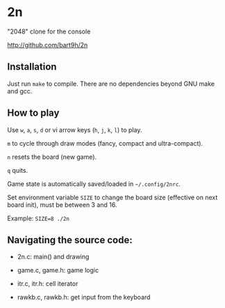 
# 2n

"2048" clone for the console

http://github.com/bart9h/2n


## Installation

Just run `make` to compile.
There are no dependencies beyond GNU make and gcc.


## How to play

Use `w`, `a`, `s`, `d` or vi arrow keys (`h`, `j`, `k`, `l`) to play.

`m` to cycle through draw modes (fancy, compact and ultra-compact).

`n` resets the board (new game).

`q` quits.

Game state is automatically saved/loaded in `~/.config/2nrc`.

Set environment variable `SIZE` to change the board size
(effective on next board init), must be between 3 and 16.

Example: `SIZE=8 ./2n`


## Navigating the source code:

* 2n.c: main() and drawing

* game.c, game.h: game logic

* itr.c, itr.h: cell iterator

* rawkb.c, rawkb.h: get input from the keyboard
